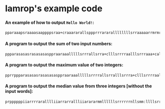 # lamrop's example code

#### An example of how to output `Hello World!`:

```lamrop
pparaaapsraaaasaappppsraa+craaararallsppprrrararallllllllsrraaaaarrmrmrmmmrmmmralllllllllsrrrrrrmraraa+cllll+c+crrrrr+clll+clll+cllsrrrrrrrr+ca+cmm+cll+cll+co
```

#### A program to output the sum of two input numbers:
 
```lamrop
ppparasasasrasasasasppraaraaalllllsrrrallsrra+clllsrrrraalllsrrraaa+callllsrrrraa+calllsrrrmmmm+caaallllsrrrra+cll+clsrrrmmmmllllsrrrrm+cll+crralllsrrraaa+caallllsrrrrm+clllsrrrmm+cmmmllllsrrrra+caaa+calllsrrraaa+clmmmlllsrrra+cl+cifprrra.llllsrraaalllsrrrm+cllsrrrm+callllsrrrraa+cmmllsra+cr+cll+clsrrm+crm+cllllsrrrra+calllsrrra+cmmm+cmllllsrrrra+calllsrrraaa+cll+crrm+caallllsrrrrm+clllsrrrmm+cmmmllllsrrrra+caaa+calllsrrraaa+cllsrrmmlllsrrraa+cll+cifrrra.llllsrrmmmlllsrrrmm+caalsra+cllsrrmm+cr+cll+crrr+o
```

#### A program to output the maximum value  of two integers:

```lamrop
pprrppparasasasrasasasasppraaraaalllllsrrrrallsrralllsrrra+clllsrrrraalllsrrraaa+callllsrrrraa+calllsrrrmmmm+caaallllsrrrra+cll+clsrrrmmmmllllsrrrrm+cll+crralllsrrraaa+caallllsrrrrm+clllsrrrmm+cmmmllllsrrrra+caaa+calllsrrraaa+clmmmlllsrrra+cl+ciilllla.rrrsrraaalllsrrrm+cllsrrrm+callllsrrrraa+cmmllsra+cr+cll+clsrrm+crm+cllllsrrrra+calllsrrra+cmmm+cmllllsrrrra+calllsrrraaa+cll+crrm+caallllsrrrrm+clllsrrrmm+cmmmllllsrrrra+caaa+calllsrrraaa+cllsrrmmlllsrrraa+cll+ciilllal.nllr+ol:nnl+o:
```

#### A program to output the median value from three integers [without the input words]:

```lamrop
prppppppiiarrrraralllliiarrarrallliiarararmmllllllsrrrrrrnllsmm:llllsrrrmmlllllsrrrrrnllsmm:llllsrrrmmllllsrrrrnllsmm:srnlls:rnlllll+orrr:nnllslnlllll+orrr:nnlrlll+o::
```
